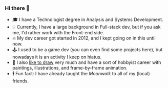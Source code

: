 ### Hi there 👋

<!--
**lousousa/lousousa** is a ✨ _special_ ✨ repository because its `README.md` (this file) appears on your GitHub profile.

<a href="https://www.linkedin.com/in/louizard/"><img src="https://img.shields.io/badge/LinkedIn-0077B5?style=for-the-badge&logo=linkedin&logoColor=white"></a> 

Here are some ideas to get you started:

- 🔭 I’m currently working on ...
- 🌱 I’m currently learning ...
- 👯 I’m looking to collaborate on ...
- 🤔 I’m looking for help with ...
- 💬 Ask me about ...
- 📫 How to reach me: ...
- 😄 Pronouns: ...
- ⚡ Fun fact: ...
-->

- 🎓 I have a Technologist degree in Analysis and Systems Development.
- 💡 Currently, I have a large background in Full-stack dev, but if you ask me, I'd rather work with the Front-end side.
- 🔥 My dev career got started in 2012, and I kept going on in this until now.
- 🕹️ I used to be a game dev (you can even find some projects here), but nowadays it is an activity I keep on hiatus.
- 🎨 I also [like to draw](https://luisousarte.tumblr.com/) very much and have a sort of hobbyist career with paintings, illustrations, and frame-by-frame animation.
- 🕴️ Fun fact: I have already taught the _Moonwalk_ to all of my (local) friends.
